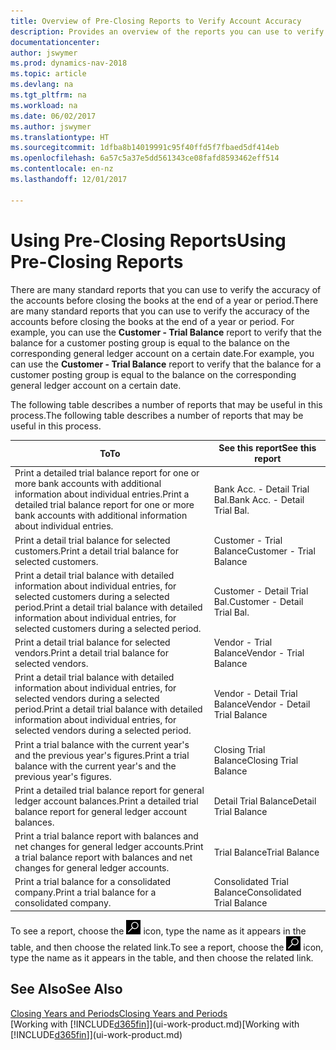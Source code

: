 ```yaml
---
title: Overview of Pre-Closing Reports to Verify Account Accuracy
description: Provides an overview of the reports you can use to verify the accuracy of accounts before closing the books at the end of a year or period.
documentationcenter: 
author: jswymer
ms.prod: dynamics-nav-2018
ms.topic: article
ms.devlang: na
ms.tgt_pltfrm: na
ms.workload: na
ms.date: 06/02/2017
ms.author: jswymer
ms.translationtype: HT
ms.sourcegitcommit: 1dfba8b14019991c95f40ffd5f7fbaed5df414eb
ms.openlocfilehash: 6a57c5a37e5dd561343ce08fafd8593462eff514
ms.contentlocale: en-nz
ms.lasthandoff: 12/01/2017

---
```

# <a name="using-pre-closing-reports"></a><span data-ttu-id="a1d68-103">Using Pre-Closing Reports</span><span class="sxs-lookup"><span data-stu-id="a1d68-103">Using Pre-Closing Reports</span></span>
<span data-ttu-id="a1d68-104">There are many standard reports that you can use to verify the accuracy of the accounts before closing the books at the end of a year or period.</span><span class="sxs-lookup"><span data-stu-id="a1d68-104">There are many standard reports that you can use to verify the accuracy of the accounts before closing the books at the end of a year or period.</span></span> <span data-ttu-id="a1d68-105">For example, you can use the **Customer - Trial Balance** report to verify that the balance for a customer posting group is equal to the balance on the corresponding general ledger account on a certain date.</span><span class="sxs-lookup"><span data-stu-id="a1d68-105">For example, you can use the **Customer - Trial Balance** report to verify that the balance for a customer posting group is equal to the balance on the corresponding general ledger account on a certain date.</span></span>

<span data-ttu-id="a1d68-106">The following table describes a number of reports that may be useful in this process.</span><span class="sxs-lookup"><span data-stu-id="a1d68-106">The following table describes a number of reports that may be useful in this process.</span></span>

| <span data-ttu-id="a1d68-107">To</span><span class="sxs-lookup"><span data-stu-id="a1d68-107">To</span></span> | <span data-ttu-id="a1d68-108">See this report</span><span class="sxs-lookup"><span data-stu-id="a1d68-108">See this report</span></span> |
| --- | --- |
| <span data-ttu-id="a1d68-109">Print a detailed trial balance report for one or more bank accounts with additional information about individual entries.</span><span class="sxs-lookup"><span data-stu-id="a1d68-109">Print a detailed trial balance report for one or more bank accounts with additional information about individual entries.</span></span> |<span data-ttu-id="a1d68-110">Bank Acc. - Detail Trial Bal.</span><span class="sxs-lookup"><span data-stu-id="a1d68-110">Bank Acc. - Detail Trial Bal.</span></span> |
| <span data-ttu-id="a1d68-111">Print a detail trial balance for selected customers.</span><span class="sxs-lookup"><span data-stu-id="a1d68-111">Print a detail trial balance for selected customers.</span></span> |<span data-ttu-id="a1d68-112">Customer - Trial Balance</span><span class="sxs-lookup"><span data-stu-id="a1d68-112">Customer - Trial Balance</span></span> |
| <span data-ttu-id="a1d68-113">Print a detail trial balance with detailed information about individual entries, for selected customers during a selected period.</span><span class="sxs-lookup"><span data-stu-id="a1d68-113">Print a detail trial balance with detailed information about individual entries, for selected customers during a selected period.</span></span> |<span data-ttu-id="a1d68-114">Customer - Detail Trial Bal.</span><span class="sxs-lookup"><span data-stu-id="a1d68-114">Customer - Detail Trial Bal.</span></span> |
| <span data-ttu-id="a1d68-115">Print a detail trial balance for selected vendors.</span><span class="sxs-lookup"><span data-stu-id="a1d68-115">Print a detail trial balance for selected vendors.</span></span> |<span data-ttu-id="a1d68-116">Vendor - Trial Balance</span><span class="sxs-lookup"><span data-stu-id="a1d68-116">Vendor - Trial Balance</span></span> |
| <span data-ttu-id="a1d68-117">Print a detail trial balance with detailed information about individual entries, for selected vendors during a selected period.</span><span class="sxs-lookup"><span data-stu-id="a1d68-117">Print a detail trial balance with detailed information about individual entries, for selected vendors during a selected period.</span></span> |<span data-ttu-id="a1d68-118">Vendor - Detail Trial Balance</span><span class="sxs-lookup"><span data-stu-id="a1d68-118">Vendor - Detail Trial Balance</span></span> |
| <span data-ttu-id="a1d68-119">Print a trial balance with the current year's and the previous year's figures.</span><span class="sxs-lookup"><span data-stu-id="a1d68-119">Print a trial balance with the current year's and the previous year's figures.</span></span> |<span data-ttu-id="a1d68-120">Closing Trial Balance</span><span class="sxs-lookup"><span data-stu-id="a1d68-120">Closing Trial Balance</span></span> |
| <span data-ttu-id="a1d68-121">Print a detailed trial balance report for general ledger account balances.</span><span class="sxs-lookup"><span data-stu-id="a1d68-121">Print a detailed trial balance report for general ledger account balances.</span></span> |<span data-ttu-id="a1d68-122">Detail Trial Balance</span><span class="sxs-lookup"><span data-stu-id="a1d68-122">Detail Trial Balance</span></span> |
| <span data-ttu-id="a1d68-123">Print a trial balance report with balances and net changes for general ledger accounts.</span><span class="sxs-lookup"><span data-stu-id="a1d68-123">Print a trial balance report with balances and net changes for general ledger accounts.</span></span> |<span data-ttu-id="a1d68-124">Trial Balance</span><span class="sxs-lookup"><span data-stu-id="a1d68-124">Trial Balance</span></span> |
| <span data-ttu-id="a1d68-125">Print a trial balance for a consolidated company.</span><span class="sxs-lookup"><span data-stu-id="a1d68-125">Print a trial balance for a consolidated company.</span></span> |<span data-ttu-id="a1d68-126">Consolidated Trial Balance</span><span class="sxs-lookup"><span data-stu-id="a1d68-126">Consolidated Trial Balance</span></span> |

<span data-ttu-id="a1d68-127">To see a report, choose the ![Search for Page or Report](media/ui-search/search_small.png "Search for Page or Report icon") icon, type the name as it appears in the table, and then choose the related link.</span><span class="sxs-lookup"><span data-stu-id="a1d68-127">To see a report, choose the ![Search for Page or Report](media/ui-search/search_small.png "Search for Page or Report icon") icon, type the name as it appears in the table, and then choose the related link.</span></span>

## <a name="see-also"></a><span data-ttu-id="a1d68-128">See Also</span><span class="sxs-lookup"><span data-stu-id="a1d68-128">See Also</span></span>
[<span data-ttu-id="a1d68-129">Closing Years and Periods</span><span class="sxs-lookup"><span data-stu-id="a1d68-129">Closing Years and Periods</span></span>](year-close-years-periods.md)  
<span data-ttu-id="a1d68-130">[Working with [!INCLUDE[d365fin](includes/d365fin_md.md)]](ui-work-product.md)</span><span class="sxs-lookup"><span data-stu-id="a1d68-130">[Working with [!INCLUDE[d365fin](includes/d365fin_md.md)]](ui-work-product.md)</span></span>


